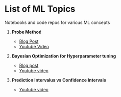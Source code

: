# List of ML Topics
Notebooks and code repos for various ML concepts

1. __Probe Method__
    - [Blog Post](https://www.machinelearningplus.com/machine-learning/probe-method-how-to-select-features-for-ml-models/)
    - [Youtube Video](https://www.youtube.com/watch?v=-QsGNywwgr4)

2. __Bayesian Optimization for Hyperparameter tuning__
    - [Blog post](https://www.machinelearningplus.com/machine-learning/bayesian-optimization-for-hyperparameter-tuning/)
    - [Youtube video]()

4. __Prediction Intervalus vs Confidence Intervals__
    - [Youtube video]()
